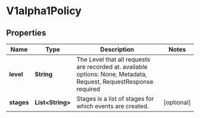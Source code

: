 

# V1alpha1Policy

## Properties

Name | Type | Description | Notes
------------ | ------------- | ------------- | -------------
**level** | **String** | The Level that all requests are recorded at. available options: None, Metadata, Request, RequestResponse required | 
**stages** | **List&lt;String&gt;** | Stages is a list of stages for which events are created. |  [optional]



